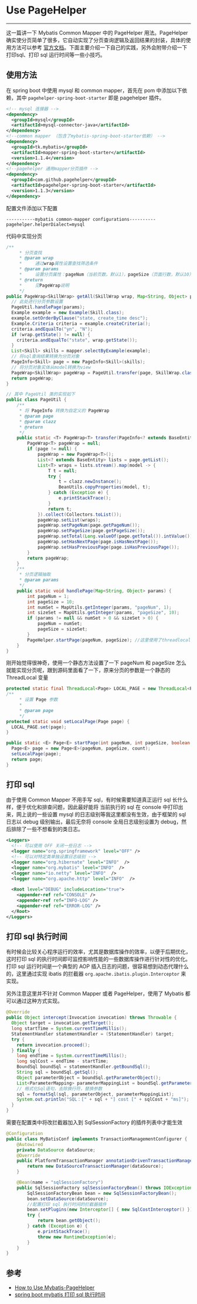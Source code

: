 # Use PageHelper
---

这一篇讲一下 Mybatis Common Mapper 中的 PageHelper 用法。PageHelper 确实使分页简单了很多，它自动实现了分页查询逻辑及返回结果的封装，具体的使用方法可以参考 [官方文档](https://github.com/pagehelper/pagehelper-spring-boot)。下面主要介绍一下自己的实践，另外会附带介绍一下打印sql、打印 sql 运行时间等一些小技巧。

## 使用方法

在 spring boot 中使用 mysql 和 common mapper，首先在 pom 中添加以下依赖，其中 `pagehelper-spring-boot-starter` 即是 pagehelper 插件。

```xml
<!-- mysql 连接器 -->
<dependency>
  <groupId>mysql</groupId>
  <artifactId>mysql-connector-java</artifactId>
</dependency>
<!--common mapper （包含了mybatis-spring-boot-starter依赖） -->
<dependency>
  <groupId>tk.mybatis</groupId>
  <artifactId>mapper-spring-boot-starter</artifactId>
  <version>1.1.4</version>
</dependency>
<!--pagehelper 通用mapper分页插件 -->
<dependency>
  <groupId>com.github.pagehelper</groupId>
  <artifactId>pagehelper-spring-boot-starter</artifactId>
  <version>1.1.3</version>
</dependency>
```

配置文件添加以下配置

```properties
-----------mybatis common-mapper configurations----------
pagehelper.helperDialect=mysql
```

代码中实现分页

```java
/**
	 * 分页查找
	 * @param wrap 
	 *     通过wrap属性设置查找筛选条件
	 * @param params
	 *     设置分页属性：pageNum（当前页数，默认1），pageSize（页面行数，默认10）
	 * @return
	 *     见PageWrap说明
	 */
public PageWrap<SkillWrap> getAll(SkillWrap wrap, Map<String, Object> params) {
  // 此处进行分页参数设置
  PageUtil.handlePage(params);
  Example example = new Example(Skill.class);
  example.setOrderByClause("state, create_time desc");
  Example.Criteria criteria = example.createCriteria();
  criteria.andEqualTo("yn", "N");
  if (wrap.getState() != null) {
    criteria.andEqualTo("state", wrap.getState());
  }
  List<Skill> skills = mapper.selectByExample(example);
  // 将sql查询结果转换为分页对象
  PageInfo<Skill> page = new PageInfo<Skill>(skills);
  // 将分页对象实体从model转换为view
  PageWrap<SkillWrap> pageWrap = PageUtil.transfer(page, SkillWrap.class);
  return pageWrap;
}

// 其中 PageUtil 类的实现如下
public class PageUtil {
	/**
	 * 将 PageInfo 转换为自定义的 PageWrap
	 * @param page
	 * @param clazz
	 * @return
	 */
	public static <T> PageWrap<T> transfer(PageInfo<? extends BaseEntity> page, Class<T> clazz) {
		PageWrap<T> pageWrap = null;
		if (page != null) {
			pageWrap = new PageWrap<T>();
			List<? extends BaseEntity> lists = page.getList();
			List<T> wraps = lists.stream().map(model -> {
				T t = null;
				try {
					t = clazz.newInstance();
					BeanUtils.copyProperties(model, t);
				} catch (Exception e) {
					e.printStackTrace();
				}
				return t;
			}).collect(Collectors.toList());
			pageWrap.setList(wraps);
			pageWrap.setPageNum(page.getPageNum());
			pageWrap.setPageSize(page.getPageSize());
			pageWrap.setTotal(Long.valueOf(page.getTotal()).intValue());
			pageWrap.setHasNextPage(page.isHasNextPage());
			pageWrap.setHasPreviousPage(page.isHasPreviousPage());
		}
		return pageWrap;
	}
	/**
	 * 分页逻辑抽取
	 * @param params
	 */
	public static void handlePage(Map<String, Object> params) {
		int pageNum = 1;
		int pageSize = 10;
		int numSet = MapUtils.getInteger(params, "pageNum", 1);
		int sizeSet = MapUtils.getInteger(params, "pageSize", 10);
		if (params != null && numSet > 0 && sizeSet > 0) {
			pageNum = numSet;
			pageSize = sizeSet;
		}
		PageHelper.startPage(pageNum, pageSize); //这里使用了threadlocal变量
	}
}
```

刚开始觉得很神奇，使用一个静态方法设置了一下 pageNum 和 pageSize 怎么就能实现分页呢，跟到源码里面看了一下，原来分页的参数是一个静态的 ThreadLocal 变量

```java
protected static final ThreadLocal<Page> LOCAL_PAGE = new ThreadLocal<Page>();
/**
     * 设置 Page 参数
     *
     * @param page
     */
protected static void setLocalPage(Page page) {
  LOCAL_PAGE.set(page);
}

public static <E> Page<E> startPage(int pageNum, int pageSize, boolean count) {
  Page<E> page = new Page<E>(pageNum, pageSize, count);
  setLocalPage(page);
  return page;
}
```



## 打印 sql

由于使用 Common Mapper 不用手写 sql，有时候需要知道真正运行 sql 长什么样，便于优化和排查问题，因此最好能将 当前执行的 sql 在 console 中打印出来，网上说的一些设置 mysql 的日志级别等我这里都没有生效，由于框架的 sql 日志以 debug 级别输出，最后无奈将 console 全局日志级别设置为 debug，然后排除了一些不想看到的类日志。

```xml
<Loggers>
  <!-- 可以使用 OFF 关闭一些日志 -->
  <logger name="org.springframework" level="OFF" />
  <!-- 可以对特定类单独设置日志级别 -->
  <logger name="org.hibernate" level="INFO"  />
  <logger name="org.mybatis" level="INFO"  />
  <logger name="io.netty" level="INFO"  />
  <logger name="org.apache.http" level="INFO"  />
  
  <Root level="DEBUG" includeLocation="true">
    <appender-ref ref="CONSOLE" />
    <appender-ref ref="INFO-LOG" />
    <appender-ref ref="ERROR-LOG" />
  </Root>
</Loggers>
```



## 打印 sql 执行时间

有时候会比较关心程序运行的效率，尤其是数据库操作的效率，以便于后期优化，这时打印 sql 的执行时间即可监控影响性能的一些数据库操作进行针对性的优化。打印 sql 运行时间是一个典型的 AOP 插入日志的问题，很容易想到动态代理什么的，这里通过实现 ibatis 的拦截器 `org.apache.ibatis.plugin.Interceptor` 来实现。

另外注意这里并不针对 Common Mapper 或者 PageHelper，使用了 Mybatis 都可以通过这种方式实现。

```java
@Override
public Object intercept(Invocation invocation) throws Throwable {
  Object target = invocation.getTarget();
  long startTime = System.currentTimeMillis();
  StatementHandler statementHandler = (StatementHandler) target;
  try {
    return invocation.proceed();
  } finally {
    long endTime = System.currentTimeMillis();
    long sqlCost = endTime - startTime;
    BoundSql boundSql = statementHandler.getBoundSql();
    String sql = boundSql.getSql();
    Object parameterObject = boundSql.getParameterObject();
    List<ParameterMapping> parameterMappingList = boundSql.getParameterMappings();
    // 格式化Sql语句，去除换行符，替换参数
    sql = formatSql(sql, parameterObject, parameterMappingList);
    System.out.println("SQL：[" + sql + "] cost [" + sqlCost + "ms]");
  }
}
```

需要在配置类中将改拦截器加入到 SqlSessionFactory 的插件列表中才能生效

```java
@Configuration
public class MyBatisConf implements TransactionManagementConfigurer {
	@Autowired
	private DataSource dataSource;
	@Override
	public PlatformTransactionManager annotationDrivenTransactionManager() {
		return new DataSourceTransactionManager(dataSource);
	}

	@Bean(name = "sqlSessionFactory")
	public SqlSessionFactory sqlSessionFactoryBean() throws IOException {
		SqlSessionFactoryBean bean = new SqlSessionFactoryBean();
		bean.setDataSource(dataSource);
		//配置打印 sql 执行时间的拦截器插件
		bean.setPlugins(new Interceptor[] { new SqlCostInterceptor() });
		try {
			return bean.getObject();
		} catch (Exception e) {
			e.printStackTrace();
			throw new RuntimeException(e);
		}
	}
}
```



## 参考

- [How to Use Mybatis-PageHelper](https://github.com/pagehelper/Mybatis-PageHelper/blob/master/wikis/zh/HowToUse.md)
- [spring boot mybatis 打印 sql 执行时间](https://blog.csdn.net/zdyueguanyun/article/details/78980067)